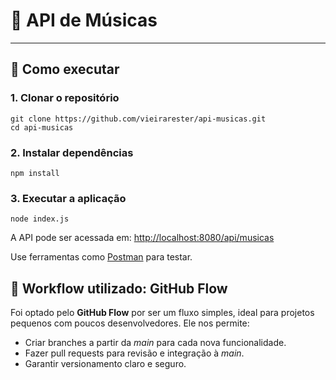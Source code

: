 # 🎵 API de Músicas

---

## 🚀 Como executar

### 1. Clonar o repositório

```
git clone https://github.com/vieirarester/api-musicas.git
cd api-musicas
```

### 2. Instalar dependências
```
npm install
```


### 3. Executar a aplicação
```
node index.js
```

A API pode ser acessada em: <http://localhost:8080/api/musicas>

Use ferramentas como [Postman](https://www.postman.com/) para testar.

## 🔄 Workflow utilizado: GitHub Flow

Foi optado pelo **GitHub Flow** por ser um fluxo simples, ideal para projetos pequenos com poucos desenvolvedores. Ele nos permite:

* Criar branches a partir da *main* para cada nova funcionalidade.
* Fazer pull requests para revisão e integração à *main*.
* Garantir versionamento claro e seguro.